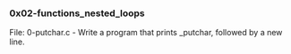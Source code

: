 ### 0x02-functions_nested_loops  
  
File: 0-putchar.c - Write a program that prints _putchar, followed by a new line.  
